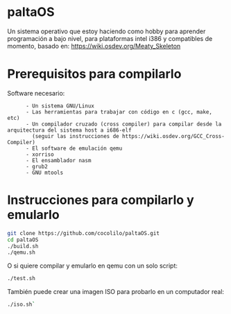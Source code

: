 # paltaOS
Un sistema operativo que estoy haciendo como hobby para aprender programación a bajo nivel, para plataformas intel i386 y compatibles de momento, basado en: https://wiki.osdev.org/Meaty_Skeleton

# Prerequisitos para compilarlo
Software necesario:

          - Un sistema GNU/Linux
          - Las herramientas para trabajar con código en c (gcc, make, etc)
          - Un compilador cruzado (cross compiler) para compilar desde la arquitectura del sistema host a i686-elf 
            (seguir las instrucciones de https://wiki.osdev.org/GCC_Cross-Compiler)
          - El software de emulación qemu 
          - xorriso
          - El ensamblador nasm
          - grub2
          - GNU mtools
          
# Instrucciones para compilarlo y emularlo

```bash
git clone https://github.com/cocolilo/paltaOS.git
cd paltaOS
./build.sh
./qemu.sh
```

O si quiere compilar y emularlo en qemu con un solo script:

```bash
./test.sh
```

También puede crear una imagen ISO para probarlo en un computador real:

```bash
./iso.sh`
```
